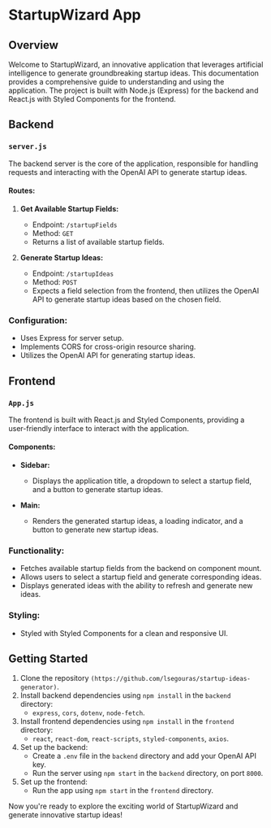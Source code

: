 # StartupWizard App

## Overview

Welcome to StartupWizard, an innovative application that leverages artificial intelligence to generate groundbreaking startup ideas. This documentation provides a comprehensive guide to understanding and using the application. The project is built with Node.js (Express) for the backend and React.js with Styled Components for the frontend.

## Backend

### `server.js`

The backend server is the core of the application, responsible for handling requests and interacting with the OpenAI API to generate startup ideas.

#### Routes:

1. **Get Available Startup Fields:**
   - Endpoint: `/startupFields`
   - Method: `GET`
   - Returns a list of available startup fields.

2. **Generate Startup Ideas:**
   - Endpoint: `/startupIdeas`
   - Method: `POST`
   - Expects a field selection from the frontend, then utilizes the OpenAI API to generate startup ideas based on the chosen field.

### Configuration:

- Uses Express for server setup.
- Implements CORS for cross-origin resource sharing.
- Utilizes the OpenAI API for generating startup ideas.

## Frontend

### `App.js`

The frontend is built with React.js and Styled Components, providing a user-friendly interface to interact with the application.

#### Components:

- **Sidebar:**
  - Displays the application title, a dropdown to select a startup field, and a button to generate startup ideas.

- **Main:**
  - Renders the generated startup ideas, a loading indicator, and a button to generate new startup ideas.

### Functionality:

- Fetches available startup fields from the backend on component mount.
- Allows users to select a startup field and generate corresponding ideas.
- Displays generated ideas with the ability to refresh and generate new ideas.

### Styling:

- Styled with Styled Components for a clean and responsive UI.

## Getting Started

1. Clone the repository `(https://github.com/lsegouras/startup-ideas-generator)`.
2. Install backend dependencies using `npm install` in the `backend` directory:
   - `express`, `cors`, `dotenv`, `node-fetch`.
3. Install frontend dependencies using `npm install` in the `frontend` directory:
   - `react`, `react-dom`, `react-scripts`, `styled-components`, `axios`.
4. Set up the backend:
   - Create a `.env` file in the `backend` directory and add your OpenAI API key.
   - Run the server using `npm start` in the `backend` directory, on port `8000`.
5. Set up the frontend:
   - Run the app using `npm start` in the `frontend` directory.

Now you're ready to explore the exciting world of StartupWizard and generate innovative startup ideas!